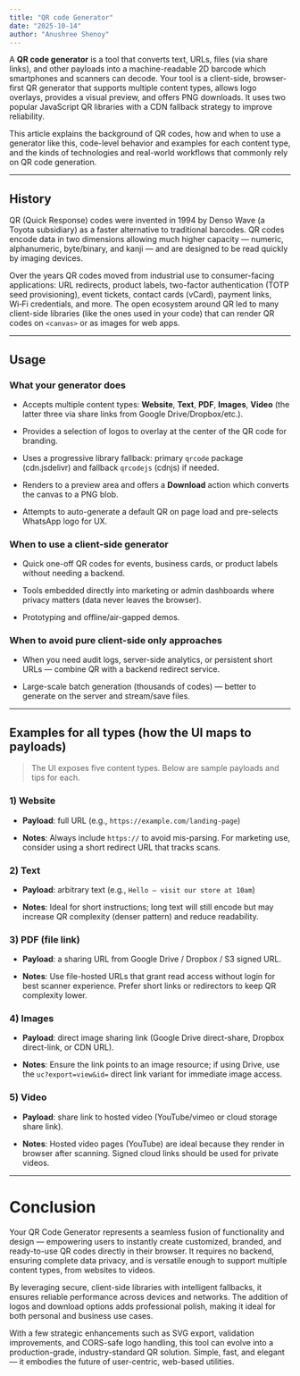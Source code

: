 ```yaml
---
title: "QR code Generator"
date: "2025-10-14"
author: "Anushree Shenoy"
---
```

A **QR code generator** is a tool that converts text, URLs, files (via share links), and other payloads into a machine-readable 2D barcode which smartphones and scanners can decode. Your tool is a client-side, browser-first QR generator that supports multiple content types, allows logo overlays, provides a visual preview, and offers PNG downloads. It uses two popular JavaScript QR libraries with a CDN fallback strategy to improve reliability.

This article explains the background of QR codes, how and when to use a generator like this, code-level behavior and examples for each content type, and the kinds of technologies and real-world workflows that commonly rely on QR code generation. 

----------

## History

QR (Quick Response) codes were invented in 1994 by Denso Wave (a Toyota subsidiary) as a faster alternative to traditional barcodes. QR codes encode data in two dimensions allowing much higher capacity — numeric, alphanumeric, byte/binary, and kanji — and are designed to be read quickly by imaging devices.

Over the years QR codes moved from industrial use to consumer-facing applications: URL redirects, product labels, two-factor authentication (TOTP seed provisioning), event tickets, contact cards (vCard), payment links, Wi‑Fi credentials, and more. The open ecosystem around QR led to many client-side libraries (like the ones used in your code) that can render QR codes on `<canvas>` or as images for web apps.

----------

## Usage

### What your generator does

-   Accepts multiple content types: **Website**, **Text**, **PDF**, **Images**, **Video** (the latter three via share links from Google Drive/Dropbox/etc.).
    
-   Provides a selection of logos to overlay at the center of the QR code for branding.
    
-   Uses a progressive library fallback: primary `qrcode` package (cdn.jsdelivr) and fallback `qrcodejs` (cdnjs) if needed.
    
-   Renders to a preview area and offers a **Download** action which converts the canvas to a PNG blob.
    
-   Attempts to auto-generate a default QR on page load and pre-selects WhatsApp logo for UX.
    

### When to use a client-side generator

-   Quick one-off QR codes for events, business cards, or product labels without needing a backend.
    
-   Tools embedded directly into marketing or admin dashboards where privacy matters (data never leaves the browser).
    
-   Prototyping and offline/air-gapped demos.
    

### When to avoid pure client-side only approaches

-   When you need audit logs, server-side analytics, or persistent short URLs — combine QR with a backend redirect service.
    
-   Large-scale batch generation (thousands of codes) — better to generate on the server and stream/save files.
    

----------

## Examples for all types (how the UI maps to payloads)

> The UI exposes five content types. Below are sample payloads and tips for each.

### 1) Website

-   **Payload**: full URL (e.g., `https://example.com/landing-page`)
    
-   **Notes**: Always include `https://` to avoid mis-parsing. For marketing use, consider using a short redirect URL that tracks scans.
    

### 2) Text

-   **Payload**: arbitrary text (e.g., `Hello — visit our store at 10am`)
    
-   **Notes**: Ideal for short instructions; long text will still encode but may increase QR complexity (denser pattern) and reduce readability.
    

### 3) PDF (file link)

-   **Payload**: a sharing URL from Google Drive / Dropbox / S3 signed URL.
    
-   **Notes**: Use file-hosted URLs that grant read access without login for best scanner experience. Prefer short links or redirectors to keep QR complexity lower.
    

### 4) Images

-   **Payload**: direct image sharing link (Google Drive direct-share, Dropbox direct-link, or CDN URL).
    
-   **Notes**: Ensure the link points to an image resource; if using Drive, use the `uc?export=view&id=` direct link variant for immediate image access.
    

### 5) Video

-   **Payload**: share link to hosted video (YouTube/vimeo or cloud storage share link).
    
-   **Notes**: Hosted video pages (YouTube) are ideal because they render in browser after scanning. Signed cloud links should be used for private videos.
    

----------
# Conclusion

Your QR Code Generator represents a seamless fusion of functionality and design — empowering users to instantly create customized, branded, and ready-to-use QR codes directly in their browser. It requires no backend, ensuring complete data privacy, and is versatile enough to support multiple content types, from websites to videos.

By leveraging secure, client-side libraries with intelligent fallbacks, it ensures reliable performance across devices and networks. The addition of logos and download options adds professional polish, making it ideal for both personal and business use cases.

With a few strategic enhancements such as SVG export, validation improvements, and CORS-safe logo handling, this tool can evolve into a production-grade, industry-standard QR solution. Simple, fast, and elegant — it embodies the future of user-centric, web-based utilities.

<!--stackedit_data:
eyJoaXN0b3J5IjpbLTMyNDg3NjYwN119
-->